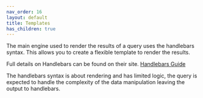```yaml
---
nav_order: 16
layout: default
title: Templates
has_children: true
---
```


The main engine used to render the results of a query uses the handlebars syntax. This allows you to create a flexible template to render the results.

Full details on Handlebars can be found on their site. [Handlebars Guide](https://handlebarsjs.com/guide/)

The handlebars syntax is about rendering and has limited logic, the query is expected to handle the complexity of the data manipulation leaving the output to handlebars.


